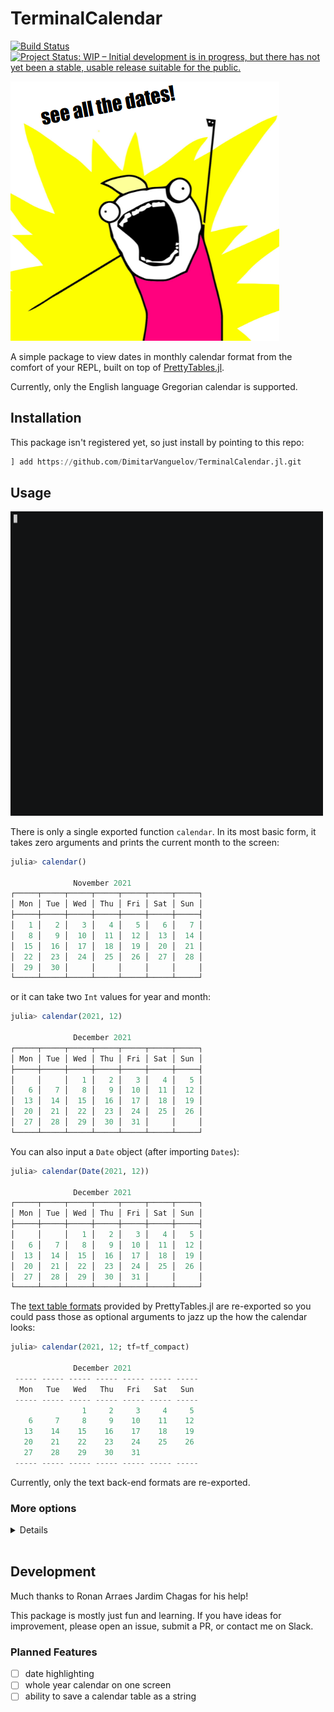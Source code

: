 # TerminalCalendar

[![Build Status](https://github.com/DimitarVanguelov/TerminalCalendar.jl/actions/workflows/CI.yml/badge.svg?branch=main)](https://github.com/DimitarVanguelov/TerminalCalendar.jl/actions/workflows/CI.yml?query=branch%3Amain)
[![Project Status: WIP – Initial development is in progress, but there has not yet been a stable, usable release suitable for the public.](https://www.repostatus.org/badges/latest/wip.svg)](https://www.repostatus.org/#wip)


<img src="assets/all-the-dates.png"/>


A simple package to view dates in monthly calendar format from the comfort of your REPL, 
built on top of [PrettyTables.jl](https://github.com/ronisbr/PrettyTables.jl).

Currently, only the English language Gregorian calendar is supported.


## Installation

This package isn't registered yet, so just install by pointing to this repo:

```julia
] add https://github.com/DimitarVanguelov/TerminalCalendar.jl.git
```


## Usage

<img src="assets/tercal.gif" width=500/>


There is only a single exported function `calendar`. In its most basic form, 
it takes zero arguments and prints the current month to the screen:

```julia
julia> calendar()

              November 2021
┌─────┬─────┬─────┬─────┬─────┬─────┬─────┐
│ Mon │ Tue │ Wed │ Thu │ Fri │ Sat │ Sun │
├─────┼─────┼─────┼─────┼─────┼─────┼─────┤
│   1 │   2 │   3 │   4 │   5 │   6 │   7 │
│   8 │   9 │  10 │  11 │  12 │  13 │  14 │
│  15 │  16 │  17 │  18 │  19 │  20 │  21 │
│  22 │  23 │  24 │  25 │  26 │  27 │  28 │
│  29 │  30 │     │     │     │     │     │
└─────┴─────┴─────┴─────┴─────┴─────┴─────┘
```

or it can take two `Int` values for year and month:

```julia
julia> calendar(2021, 12)

              December 2021
┌─────┬─────┬─────┬─────┬─────┬─────┬─────┐
│ Mon │ Tue │ Wed │ Thu │ Fri │ Sat │ Sun │
├─────┼─────┼─────┼─────┼─────┼─────┼─────┤
│     │     │   1 │   2 │   3 │   4 │   5 │
│   6 │   7 │   8 │   9 │  10 │  11 │  12 │
│  13 │  14 │  15 │  16 │  17 │  18 │  19 │
│  20 │  21 │  22 │  23 │  24 │  25 │  26 │
│  27 │  28 │  29 │  30 │  31 │     │     │
└─────┴─────┴─────┴─────┴─────┴─────┴─────┘
```

You can also input a `Date` object (after importing `Dates`):

```julia
julia> calendar(Date(2021, 12))

              December 2021
┌─────┬─────┬─────┬─────┬─────┬─────┬─────┐
│ Mon │ Tue │ Wed │ Thu │ Fri │ Sat │ Sun │
├─────┼─────┼─────┼─────┼─────┼─────┼─────┤
│     │     │   1 │   2 │   3 │   4 │   5 │
│   6 │   7 │   8 │   9 │  10 │  11 │  12 │
│  13 │  14 │  15 │  16 │  17 │  18 │  19 │
│  20 │  21 │  22 │  23 │  24 │  25 │  26 │
│  27 │  28 │  29 │  30 │  31 │     │     │
└─────┴─────┴─────┴─────┴─────┴─────┴─────┘
```

The [text table formats](https://ronisbr.github.io/PrettyTables.jl/stable/man/text_backend/#Text-table-formats) 
provided by PrettyTables.jl are re-exported so you could pass those as optional arguments to jazz up the how the 
calendar looks:

```julia
julia> calendar(2021, 12; tf=tf_compact)

              December 2021
 ----- ----- ----- ----- ----- ----- -----
  Mon   Tue   Wed   Thu   Fri   Sat   Sun
 ----- ----- ----- ----- ----- ----- -----
                1     2     3     4     5
    6     7     8     9    10    11    12
   13    14    15    16    17    18    19
   20    21    22    23    24    25    26
   27    28    29    30    31
 ----- ----- ----- ----- ----- ----- -----

```

Currently, only the text back-end formats are re-exported.


### More options
<details>
 <summaryClick me! ></summary>
<p>

You can pass in ranges:

```julia
julia> calendar(2021, 10:12)

               October 2021
┌─────┬─────┬─────┬─────┬─────┬─────┬─────┐
│ Mon │ Tue │ Wed │ Thu │ Fri │ Sat │ Sun │
├─────┼─────┼─────┼─────┼─────┼─────┼─────┤
│     │     │     │     │   1 │   2 │   3 │
│   4 │   5 │   6 │   7 │   8 │   9 │  10 │
│  11 │  12 │  13 │  14 │  15 │  16 │  17 │
│  18 │  19 │  20 │  21 │  22 │  23 │  24 │
│  25 │  26 │  27 │  28 │  29 │  30 │  31 │
└─────┴─────┴─────┴─────┴─────┴─────┴─────┘

              November 2021
┌─────┬─────┬─────┬─────┬─────┬─────┬─────┐
│ Mon │ Tue │ Wed │ Thu │ Fri │ Sat │ Sun │
├─────┼─────┼─────┼─────┼─────┼─────┼─────┤
│   1 │   2 │   3 │   4 │   5 │   6 │   7 │
│   8 │   9 │  10 │  11 │  12 │  13 │  14 │
│  15 │  16 │  17 │  18 │  19 │  20 │  21 │
│  22 │  23 │  24 │  25 │  26 │  27 │  28 │
│  29 │  30 │     │     │     │     │     │
└─────┴─────┴─────┴─────┴─────┴─────┴─────┘

              December 2021
┌─────┬─────┬─────┬─────┬─────┬─────┬─────┐
│ Mon │ Tue │ Wed │ Thu │ Fri │ Sat │ Sun │
├─────┼─────┼─────┼─────┼─────┼─────┼─────┤
│     │     │   1 │   2 │   3 │   4 │   5 │
│   6 │   7 │   8 │   9 │  10 │  11 │  12 │
│  13 │  14 │  15 │  16 │  17 │  18 │  19 │
│  20 │  21 │  22 │  23 │  24 │  25 │  26 │
│  27 │  28 │  29 │  30 │  31 │     │     │
└─────┴─────┴─────┴─────┴─────┴─────┴─────┘
```

You can also pass in vectors of dates:

```julia
julia> febs = lastdayofmonth.(Date(2010, 2):Year(1):Date(2020, 2));
julia> leap_febs = filter(x -> day(x) == 29, febs)
3-element Vector{Date}:
 2012-02-29
 2016-02-29
 2020-02-29

julia> calendar(leap_febs)

              February 2012
┌─────┬─────┬─────┬─────┬─────┬─────┬─────┐
│ Mon │ Tue │ Wed │ Thu │ Fri │ Sat │ Sun │
├─────┼─────┼─────┼─────┼─────┼─────┼─────┤
│     │     │   1 │   2 │   3 │   4 │   5 │
│   6 │   7 │   8 │   9 │  10 │  11 │  12 │
│  13 │  14 │  15 │  16 │  17 │  18 │  19 │
│  20 │  21 │  22 │  23 │  24 │  25 │  26 │
│  27 │  28 │  29 │     │     │     │     │
└─────┴─────┴─────┴─────┴─────┴─────┴─────┘

              February 2016
┌─────┬─────┬─────┬─────┬─────┬─────┬─────┐
│ Mon │ Tue │ Wed │ Thu │ Fri │ Sat │ Sun │
├─────┼─────┼─────┼─────┼─────┼─────┼─────┤
│   1 │   2 │   3 │   4 │   5 │   6 │   7 │
│   8 │   9 │  10 │  11 │  12 │  13 │  14 │
│  15 │  16 │  17 │  18 │  19 │  20 │  21 │
│  22 │  23 │  24 │  25 │  26 │  27 │  28 │
│  29 │     │     │     │     │     │     │
└─────┴─────┴─────┴─────┴─────┴─────┴─────┘

              February 2020
┌─────┬─────┬─────┬─────┬─────┬─────┬─────┐
│ Mon │ Tue │ Wed │ Thu │ Fri │ Sat │ Sun │
├─────┼─────┼─────┼─────┼─────┼─────┼─────┤
│     │     │     │     │     │   1 │   2 │
│   3 │   4 │   5 │   6 │   7 │   8 │   9 │
│  10 │  11 │  12 │  13 │  14 │  15 │  16 │
│  17 │  18 │  19 │  20 │  21 │  22 │  23 │
│  24 │  25 │  26 │  27 │  28 │  29 │     │
└─────┴─────┴─────┴─────┴─────┴─────┴─────┘
```

You can get the calendar for a whole year simply by inputting a single `Int`:

```julia
julia> calendar(2021)

               January 2021
┌─────┬─────┬─────┬─────┬─────┬─────┬─────┐
│ Mon │ Tue │ Wed │ Thu │ Fri │ Sat │ Sun │
├─────┼─────┼─────┼─────┼─────┼─────┼─────┤
│     │     │     │     │   1 │   2 │   3 │
│   4 │   5 │   6 │   7 │   8 │   9 │  10 │
│  11 │  12 │  13 │  14 │  15 │  16 │  17 │
│  18 │  19 │  20 │  21 │  22 │  23 │  24 │
│  25 │  26 │  27 │  28 │  29 │  30 │  31 │
└─────┴─────┴─────┴─────┴─────┴─────┴─────┘

              February 2021
┌─────┬─────┬─────┬─────┬─────┬─────┬─────┐
│ Mon │ Tue │ Wed │ Thu │ Fri │ Sat │ Sun │
├─────┼─────┼─────┼─────┼─────┼─────┼─────┤
│   1 │   2 │   3 │   4 │   5 │   6 │   7 │
│   8 │   9 │  10 │  11 │  12 │  13 │  14 │
│  15 │  16 │  17 │  18 │  19 │  20 │  21 │
│  22 │  23 │  24 │  25 │  26 │  27 │  28 │
└─────┴─────┴─────┴─────┴─────┴─────┴─────┘

                March 2021
┌─────┬─────┬─────┬─────┬─────┬─────┬─────┐
│ Mon │ Tue │ Wed │ Thu │ Fri │ Sat │ Sun │
├─────┼─────┼─────┼─────┼─────┼─────┼─────┤
│   1 │   2 │   3 │   4 │   5 │   6 │   7 │
│   8 │   9 │  10 │  11 │  12 │  13 │  14 │
│  15 │  16 │  17 │  18 │  19 │  20 │  21 │
│  22 │  23 │  24 │  25 │  26 │  27 │  28 │
│  29 │  30 │  31 │     │     │     │     │
└─────┴─────┴─────┴─────┴─────┴─────┴─────┘

                April 2021
┌─────┬─────┬─────┬─────┬─────┬─────┬─────┐
│ Mon │ Tue │ Wed │ Thu │ Fri │ Sat │ Sun │
├─────┼─────┼─────┼─────┼─────┼─────┼─────┤
│     │     │     │   1 │   2 │   3 │   4 │
│   5 │   6 │   7 │   8 │   9 │  10 │  11 │
│  12 │  13 │  14 │  15 │  16 │  17 │  18 │
│  19 │  20 │  21 │  22 │  23 │  24 │  25 │
│  26 │  27 │  28 │  29 │  30 │     │     │
└─────┴─────┴─────┴─────┴─────┴─────┴─────┘

                 May 2021
┌─────┬─────┬─────┬─────┬─────┬─────┬─────┐
│ Mon │ Tue │ Wed │ Thu │ Fri │ Sat │ Sun │
├─────┼─────┼─────┼─────┼─────┼─────┼─────┤
│     │     │     │     │     │   1 │   2 │
│   3 │   4 │   5 │   6 │   7 │   8 │   9 │
│  10 │  11 │  12 │  13 │  14 │  15 │  16 │
│  17 │  18 │  19 │  20 │  21 │  22 │  23 │
│  24 │  25 │  26 │  27 │  28 │  29 │  30 │
│  31 │     │     │     │     │     │     │
└─────┴─────┴─────┴─────┴─────┴─────┴─────┘

                June 2021
┌─────┬─────┬─────┬─────┬─────┬─────┬─────┐
│ Mon │ Tue │ Wed │ Thu │ Fri │ Sat │ Sun │
├─────┼─────┼─────┼─────┼─────┼─────┼─────┤
│     │   1 │   2 │   3 │   4 │   5 │   6 │
│   7 │   8 │   9 │  10 │  11 │  12 │  13 │
│  14 │  15 │  16 │  17 │  18 │  19 │  20 │
│  21 │  22 │  23 │  24 │  25 │  26 │  27 │
│  28 │  29 │  30 │     │     │     │     │
└─────┴─────┴─────┴─────┴─────┴─────┴─────┘

                July 2021
┌─────┬─────┬─────┬─────┬─────┬─────┬─────┐
│ Mon │ Tue │ Wed │ Thu │ Fri │ Sat │ Sun │
├─────┼─────┼─────┼─────┼─────┼─────┼─────┤
│     │     │     │   1 │   2 │   3 │   4 │
│   5 │   6 │   7 │   8 │   9 │  10 │  11 │
│  12 │  13 │  14 │  15 │  16 │  17 │  18 │
│  19 │  20 │  21 │  22 │  23 │  24 │  25 │
│  26 │  27 │  28 │  29 │  30 │  31 │     │
└─────┴─────┴─────┴─────┴─────┴─────┴─────┘

               August 2021
┌─────┬─────┬─────┬─────┬─────┬─────┬─────┐
│ Mon │ Tue │ Wed │ Thu │ Fri │ Sat │ Sun │
├─────┼─────┼─────┼─────┼─────┼─────┼─────┤
│     │     │     │     │     │     │   1 │
│   2 │   3 │   4 │   5 │   6 │   7 │   8 │
│   9 │  10 │  11 │  12 │  13 │  14 │  15 │
│  16 │  17 │  18 │  19 │  20 │  21 │  22 │
│  23 │  24 │  25 │  26 │  27 │  28 │  29 │
│  30 │  31 │     │     │     │     │     │
└─────┴─────┴─────┴─────┴─────┴─────┴─────┘

              September 2021
┌─────┬─────┬─────┬─────┬─────┬─────┬─────┐
│ Mon │ Tue │ Wed │ Thu │ Fri │ Sat │ Sun │
├─────┼─────┼─────┼─────┼─────┼─────┼─────┤
│     │     │   1 │   2 │   3 │   4 │   5 │
│   6 │   7 │   8 │   9 │  10 │  11 │  12 │
│  13 │  14 │  15 │  16 │  17 │  18 │  19 │
│  20 │  21 │  22 │  23 │  24 │  25 │  26 │
│  27 │  28 │  29 │  30 │     │     │     │
└─────┴─────┴─────┴─────┴─────┴─────┴─────┘

               October 2021
┌─────┬─────┬─────┬─────┬─────┬─────┬─────┐
│ Mon │ Tue │ Wed │ Thu │ Fri │ Sat │ Sun │
├─────┼─────┼─────┼─────┼─────┼─────┼─────┤
│     │     │     │     │   1 │   2 │   3 │
│   4 │   5 │   6 │   7 │   8 │   9 │  10 │
│  11 │  12 │  13 │  14 │  15 │  16 │  17 │
│  18 │  19 │  20 │  21 │  22 │  23 │  24 │
│  25 │  26 │  27 │  28 │  29 │  30 │  31 │
└─────┴─────┴─────┴─────┴─────┴─────┴─────┘

              November 2021
┌─────┬─────┬─────┬─────┬─────┬─────┬─────┐
│ Mon │ Tue │ Wed │ Thu │ Fri │ Sat │ Sun │
├─────┼─────┼─────┼─────┼─────┼─────┼─────┤
│   1 │   2 │   3 │   4 │   5 │   6 │   7 │
│   8 │   9 │  10 │  11 │  12 │  13 │  14 │
│  15 │  16 │  17 │  18 │  19 │  20 │  21 │
│  22 │  23 │  24 │  25 │  26 │  27 │  28 │
│  29 │  30 │     │     │     │     │     │
└─────┴─────┴─────┴─────┴─────┴─────┴─────┘

              December 2021
┌─────┬─────┬─────┬─────┬─────┬─────┬─────┐
│ Mon │ Tue │ Wed │ Thu │ Fri │ Sat │ Sun │
├─────┼─────┼─────┼─────┼─────┼─────┼─────┤
│     │     │   1 │   2 │   3 │   4 │   5 │
│   6 │   7 │   8 │   9 │  10 │  11 │  12 │
│  13 │  14 │  15 │  16 │  17 │  18 │  19 │
│  20 │  21 │  22 │  23 │  24 │  25 │  26 │
│  27 │  28 │  29 │  30 │  31 │     │     │
└─────┴─────┴─────┴─────┴─────┴─────┴─────┘
```
Currently, displaying an entire year on one screen is not implemented, 
though that is a planned feature.


And there is more, just play around with it and see what works!

</p>
</details>
<br>


## Development

Much thanks to Ronan Arraes Jardim Chagas for his help!

This package is mostly just fun and learning. If you have ideas 
for improvement, please open an issue, submit a PR, or contact me 
on Slack.


### Planned Features

- [ ] date highlighting
- [ ] whole year calendar on one screen
- [ ] ability to save a calendar table as a string
